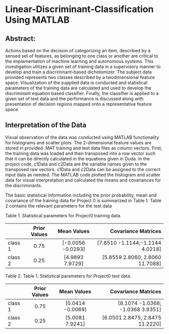 # Linear-Discriminant-Classification Using MATLAB  
## Abstract: 

Actions based on the decision of categorizing an item, described by a sensed set of features, as belonging to one class or another are critical to the implementation of machine learning and autonomous systems.  This investigation utilizes a given set of training data in a supervisory manner to develop and train a discriminant-based dichotomizer.  The subject data provided represents two classes described by a twodimensional feature space.  Visualization of the supplied data is conducted and statistical parameters of the training data are calculated and used to develop the discriminant equation based classifier.  Finally, the classifier is applied to a given set of test data and the performance is discussed along with presentation of decision regions mapped onto a representative feature space.

## Interpretation of the Data
Visual observation of the data was conducted using MATLAB functionality for histograms and scatter plots.  The 2-dimensional feature values are stored in provided .MAT training and test data files as column vectors.  First, the training data was loaded and then transposed into a row vector such that it can be directly calculated in the equations given in Duda. In the project code, c1Data and c2Data are the variable names given to the transposed raw vectors.  c1Data and c2Data can be assigned to the correct input data as needed.  The MATLAB code plotted the histogram and scatter data for visual interpretation and calculated the means and covariances for the discriminants. 

The basic statistical information including the prior probability, mean and covariance of the training data for Project 0 is summarized in Table 1.  Table 2 contains the relevant parameters for the test data

Table 1.  Statistical parameters for Project0 training data.

|    |  Prior Values | Mean Values | Covariance Matrices |
|:----------|:---------:|:--------:|------:|
|  class 1 | 0.75 | [-0.0056   -0.0293] |    [7.8510    -1.1144;-1.1144    4.0218] |          
|  class 2 | 0.25 |  [4.9893    7.9729] |    [5.8559    2.8060; 2.8060   11.7088]  |
                                          
 Table 2. Table 1.  Statistical parameters for Project0 test data.  

 |    |  Prior Values | Mean Values | Covariance Matrices |
|:----------|:---------:|:--------:|------:|
|  class 1 | 0.75 | [0.0414   -0.0069]  |  [8.1074   -1.0368;  -1.0368    3.9351]  |          
|  class 2 | 0.25 |  [5.0081    7.9241]  | [6.0501     2.8475;   2.8475   11.2220]  |
